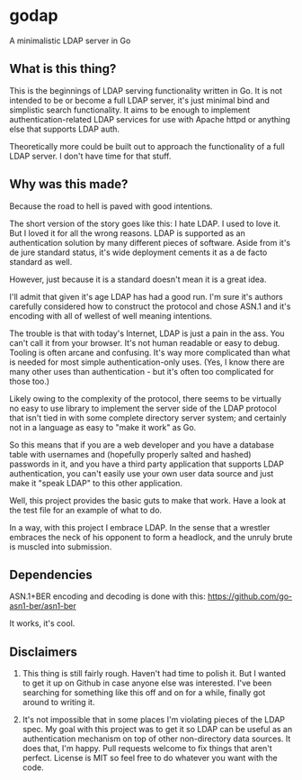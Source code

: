 godap
=====

A minimalistic LDAP server in Go

What is this thing?
-------------------

This is the beginnings of LDAP serving functionality written in Go.  It is not intended
to be or become a full LDAP server, it's just minimal bind and simplistic search functionality.
It aims to be enough to implement authentication-related LDAP services for use with Apache
httpd or anything else that supports LDAP auth.

Theoretically more could be built out to approach the functionality of
a full LDAP server. I don't have time for that stuff.

Why was this made?
------------------

Because the road to hell is paved with good intentions.

The short version of the story goes like this:
I hate LDAP.  I used to love it.  But I loved it for all the wrong reasons.
LDAP is supported as an authentication solution by many different pieces of
software.  Aside from it's de jure standard status, it's wide deployment
cements it as a de facto standard as well.

However, just because it is a standard doesn't mean it is a great idea.

I'll admit that given it's age LDAP has had a good run.  I'm sure it's
authors carefully considered how to construct the protocol and chose
ASN.1 and it's encoding with all of wellest of well meaning intentions.

The trouble is that with today's Internet, LDAP is just a pain in the ass.
You can't call it from your browser.  It's not human readable or easy
to debug.  Tooling is often arcane and confusing.  It's way more complicated
than what is needed for most simple authentication-only uses. (Yes, I know
there are many other uses than authentication - but it's often too complicated
for those too.)

Likely owing to the complexity of the protocol, there seems to be virtually
no easy to use library to implement the server side of the LDAP protocol
that isn't tied in with some complete directory server system; and certainly
not in a language as easy to "make it work" as Go.

So this means that if you are a web developer and you have a database table
with usernames and (hopefully properly salted and hashed) passwords in it, and you
have a third party application that supports LDAP authentication, you
can't easily use your own user data source and just make it "speak LDAP"
to this other application.

Well, this project provides the basic guts to make that work.
Have a look at the test file for an example of what to do.

In a way, with this project I embrace LDAP.  In the sense that a wrestler
embraces the neck of his opponent to form a headlock, and the unruly
brute is muscled into submission.

Dependencies
------------

ASN.1+BER encoding and decoding is done with this: https://github.com/go-asn1-ber/asn1-ber

It works, it's cool.

Disclaimers
-----------

1. This thing is still fairly rough.  Haven't had time to polish it. But I
wanted to get it up on Github in case anyone else was interested. I've
been searching for something like this off and on for a while, finally
got around to writing it.

2. It's not impossible that in some places I'm violating pieces of the
LDAP spec.  My goal with this project was to get it so LDAP can be
useful as an authentication mechanism on top of other
non-directory data sources.  It does that, I'm happy.
Pull requests welcome to fix things that aren't perfect.  License
is MIT so feel free to do whatever you want with the code.
